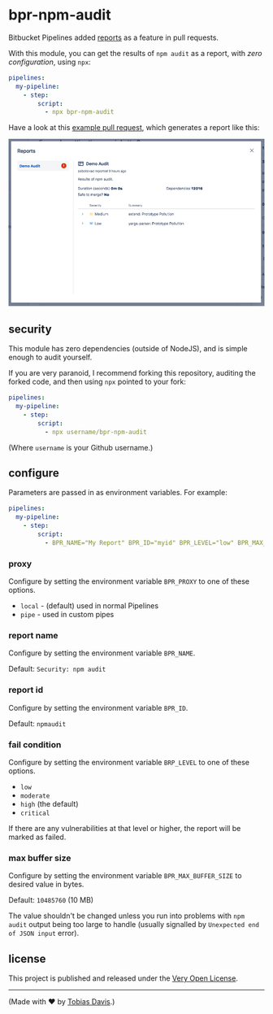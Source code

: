 # bpr-npm-audit

Bitbucket Pipelines added [reports](https://confluence.atlassian.com/bitbucket/code-insights-994316785.html) as a feature in pull requests.

With this module, you can get the results of `npm audit` as a report, with *zero configuration*, using `npx`:

```yaml
pipelines:
  my-pipeline:
    - step:
        script:
          - npx bpr-npm-audit
```

Have a look at this [example pull request](https://bitbucket.org/saibotsivad/test-bpr-npm-audit/pull-requests/1/fix-maybe-setting-the-proxy-is-better), which generates a report like this:

![Example report image](./example-report.png)

## security

This module has zero dependencies (outside of NodeJS), and is simple enough to audit yourself.

If you are very paranoid, I recommend forking this repository, auditing the forked code, and then using `npx` pointed to your fork:

```yaml
pipelines:
  my-pipeline:
    - step:
        script:
          - npx username/bpr-npm-audit
```

(Where `username` is your Github username.)

## configure

Parameters are passed in as environment variables. For example:

```yaml
pipelines:
  my-pipeline:
    - step:
        script:
          - BPR_NAME="My Report" BPR_ID="myid" BPR_LEVEL="low" BPR_MAX_BUFFER_SIZE="20971520" npx bpr-npm-audit
```

### proxy

Configure by setting the environment variable `BPR_PROXY` to one of these options.

* `local` - (default) used in normal Pipelines
* `pipe` - used in custom pipes

### report name

Configure by setting the environment variable `BPR_NAME`.

Default: `Security: npm audit`

### report id

Configure by setting the environment variable `BPR_ID`.

Default: `npmaudit`

### fail condition

Configure by setting the environment variable `BRP_LEVEL` to one of these options.

* `low`
* `moderate`
* `high` (the default)
* `critical`

If there are any vulnerabilities at that level or higher, the report will be marked as failed.

### max buffer size

Configure by setting the environment variable `BPR_MAX_BUFFER_SIZE` to desired value in bytes.

Default: `10485760` (10 MB)

The value shouldn't be changed unless you run into problems with `npm audit` output being too large to handle
(usually signalled by `Unexpected end of JSON input` error).

## license

This project is published and released under the [Very Open License](http://veryopenlicense.com).

---

(Made with ❤️ by [Tobias Davis](https://davistobias.com).)

